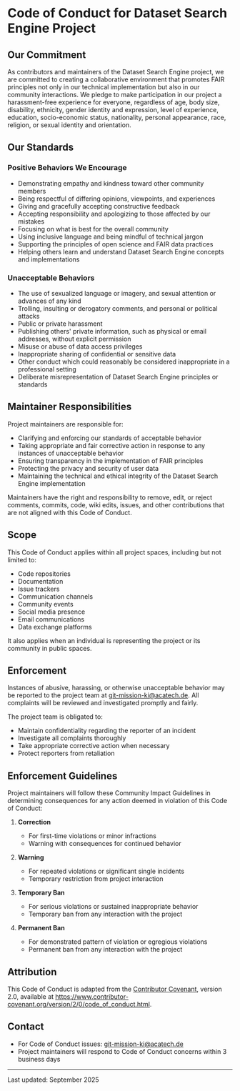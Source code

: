 # Code of Conduct for Dataset Search Engine Project

## Our Commitment

As contributors and maintainers of the Dataset Search Engine project, we are committed to creating a collaborative environment that promotes FAIR principles not only in our technical implementation but also in our community interactions. We pledge to make participation in our project a harassment-free experience for everyone, regardless of age, body size, disability, ethnicity, gender identity and expression, level of experience, education, socio-economic status, nationality, personal appearance, race, religion, or sexual identity and orientation.

## Our Standards

### Positive Behaviors We Encourage

* Demonstrating empathy and kindness toward other community members
* Being respectful of differing opinions, viewpoints, and experiences
* Giving and gracefully accepting constructive feedback
* Accepting responsibility and apologizing to those affected by our mistakes
* Focusing on what is best for the overall community
* Using inclusive language and being mindful of technical jargon
* Supporting the principles of open science and FAIR data practices
* Helping others learn and understand Dataset Search Engine concepts and implementations

### Unacceptable Behaviors

* The use of sexualized language or imagery, and sexual attention or advances of any kind
* Trolling, insulting or derogatory comments, and personal or political attacks
* Public or private harassment
* Publishing others' private information, such as physical or email addresses, without explicit permission
* Misuse or abuse of data access privileges
* Inappropriate sharing of confidential or sensitive data
* Other conduct which could reasonably be considered inappropriate in a professional setting
* Deliberate misrepresentation of Dataset Search Engine principles or standards

## Maintainer Responsibilities

Project maintainers are responsible for:

* Clarifying and enforcing our standards of acceptable behavior
* Taking appropriate and fair corrective action in response to any instances of unacceptable behavior
* Ensuring transparency in the implementation of FAIR principles
* Protecting the privacy and security of user data
* Maintaining the technical and ethical integrity of the Dataset Search Engine implementation

Maintainers have the right and responsibility to remove, edit, or reject comments, commits, code, wiki edits, issues, and other contributions that are not aligned with this Code of Conduct.

## Scope

This Code of Conduct applies within all project spaces, including but not limited to:

* Code repositories
* Documentation
* Issue trackers
* Communication channels
* Community events
* Social media presence
* Email communications
* Data exchange platforms

It also applies when an individual is representing the project or its community in public spaces.

## Enforcement

Instances of abusive, harassing, or otherwise unacceptable behavior may be reported to the project team at git-mission-ki@acatech.de. All complaints will be reviewed and investigated promptly and fairly.

The project team is obligated to:
* Maintain confidentiality regarding the reporter of an incident
* Investigate all complaints thoroughly
* Take appropriate corrective action when necessary
* Protect reporters from retaliation

## Enforcement Guidelines

Project maintainers will follow these Community Impact Guidelines in determining consequences for any action deemed in violation of this Code of Conduct:

1. **Correction**
   * For first-time violations or minor infractions
   * Warning with consequences for continued behavior

2. **Warning**
   * For repeated violations or significant single incidents
   * Temporary restriction from project interaction

3. **Temporary Ban**
   * For serious violations or sustained inappropriate behavior
   * Temporary ban from any interaction with the project

4. **Permanent Ban**
   * For demonstrated pattern of violation or egregious violations
   * Permanent ban from any interaction with the project

## Attribution

This Code of Conduct is adapted from the [Contributor Covenant](http://contributor-covenant.org), version 2.0, available at https://www.contributor-covenant.org/version/2/0/code_of_conduct.html.

## Contact

* For Code of Conduct issues: git-mission-ki@acatech.de
* Project maintainers will respond to Code of Conduct concerns within 3 business days

---

Last updated: September 2025
